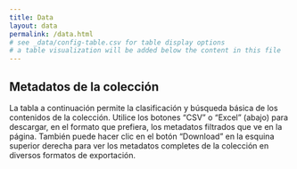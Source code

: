 ```yaml
---
title: Data
layout: data
permalink: /data.html
# see _data/config-table.csv for table display options
# a table visualization will be added below the content in this file
---
```


## Metadatos de la colección

La tabla a continuación permite la clasificación y búsqueda básica de los contenidos de la colección. Utilice los botones “CSV” o “Excel” (abajo) para descargar, en el formato que prefiera, los metadatos filtrados que ve en la página. También puede hacer clic en el botón “Download” en la esquina superior derecha para ver los metadatos completes de la colección en diversos formatos de exportación.


